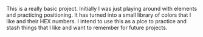 This is a really basic project. Initially I was just playing around with elements and practicing positioning. It has turned into a small library of colors that I like and their HEX numbers. I intend to use this as a plce to practice and stash things that I like and want to remember for future projects. 